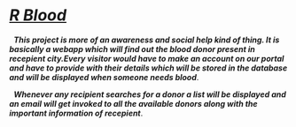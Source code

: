 # [*R Blood*](https://github.com/avikram553/Rblood)
&nbsp;&nbsp;*__This project is more of an awareness and social help kind of thing. It is basically a webapp which will find out the blood donor present in recepient city.Every visitor would have to make an account on our portal and have to provide with their details which will be stored in the database and will be displayed when someone needs blood__*.

&nbsp;&nbsp;*__Whenever any recipient searches for a donor a list will be displayed and an email will get invoked to all the available donors along with the important information of recepient__*.